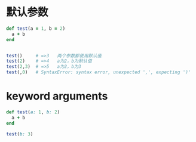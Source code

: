 # 默认参数

``` ruby
def test(a = 1, b = 2)
  a + b
end


test()     # =>3   两个参数都使用默认值
test(2)    # =>4   a为2，b为默认值
test(2,3)  # =>5   a为2，b为3
test(,0)   # SyntaxError: syntax error, unexpected ',', expecting ')'


```


# keyword arguments
```ruby
def test(a: 1, b: 2)
  a + b
end

test(b: 3)
```
